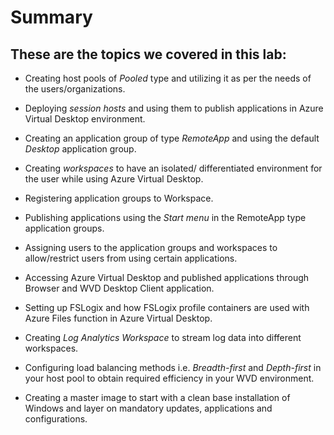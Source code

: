 # **Summary**


## **These are the topics we covered in this lab:**

- Creating host pools of *Pooled* type and utilizing it as per the needs of the users/organizations.

- Deploying *session hosts* and using them to publish applications in Azure Virtual Desktop environment.

- Creating an application group of type *RemoteApp* and using the default *Desktop* application group.

- Creating *workspaces* to have an isolated/ differentiated environment for the user while using Azure Virtual Desktop. 

- Registering application groups to Workspace.

- Publishing applications using the *Start menu* in the RemoteApp type application groups.

- Assigning users to the application groups and workspaces to allow/restrict users from using certain applications.

- Accessing Azure Virtual Desktop and published applications through Browser and WVD Desktop Client application.

- Setting up FSLogix and how FSLogix profile containers are used with Azure Files function in Azure Virtual Desktop.

- Creating *Log Analytics Workspace* to stream log data into different workspaces.

- Configuring load balancing methods i.e. *Breadth-first* and *Depth-first* in your host pool to obtain required efficiency in your WVD environment.

- Creating a master image to start with a clean base installation of Windows and layer on mandatory updates, applications and configurations.
